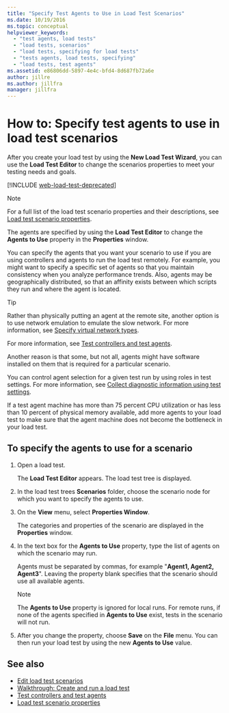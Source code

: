 ```yaml
---
title: "Specify Test Agents to Use in Load Test Scenarios"
ms.date: 10/19/2016
ms.topic: conceptual
helpviewer_keywords:
  - "test agents, load tests"
  - "load tests, scenarios"
  - "load tests, specifying for load tests"
  - "tests agents, load tests, specifying"
  - "load tests, test agents"
ms.assetid: e86806dd-5897-4e4c-bfd4-8d687fb72a6e
author: jillre
ms.author: jillfra
manager: jillfra
---
```

# How to: Specify test agents to use in load test scenarios

After you create your load test by using the **New Load Test Wizard**, you can use the **Load Test Editor** to change the scenarios properties to meet your testing needs and goals.

[!INCLUDE [web-load-test-deprecated](includes/web-load-test-deprecated.md)]

> [!NOTE]
> For a full list of the load test scenario properties and their descriptions, see [Load test scenario properties](../test/load-test-scenario-properties.md).

The agents are specified by using the **Load Test Editor** to change the **Agents to Use** property in the **Properties** window.

You can specify the agents that you want your scenario to use if you are using controllers and agents to run the load test remotely. For example, you might want to specify a specific set of agents so that you maintain consistency when you analyze performance trends. Also, agents may be geographically distributed, so that an affinity exists between which scripts they run and where the agent is located.

> [!TIP]
> Rather than physically putting an agent at the remote site, another option is to use network emulation to emulate the slow network. For more information, see [Specify virtual network types](../test/specify-virtual-network-types-in-a-load-test-scenario.md).

For more information, see  [Test controllers and test agents](configure-test-agents-and-controllers-for-load-tests.md).

Another reason is that some, but not all, agents might have software installed on them that is required for a particular scenario.

You can control agent selection for a given test run by using roles in test settings. For more information, see  [Collect diagnostic information using test settings](../test/collect-diagnostic-information-using-test-settings.md).

If a test agent machine has more than 75 percent CPU utilization or has less than 10 percent of physical memory available, add more agents to your load test to make sure that the agent machine does not become the bottleneck in your load test.

## To specify the agents to use for a scenario

1. Open a load test.

     The **Load Test Editor** appears. The load test tree is displayed.

2. In the load test trees **Scenarios** folder, choose the scenario node for which you want to specify the agents to use.

3. On the **View** menu, select **Properties Window**.

     The categories and properties of the scenario are displayed in the **Properties** window.

4. In the text box for the **Agents to Use** property, type the list of agents on which the scenario may run.

     Agents must be separated by commas, for example "**Agent1, Agent2, Agent3**". Leaving the property blank specifies that the scenario should use all available agents.

    > [!NOTE]
    > The **Agents to Use** property is ignored for local runs. For remote runs, if none of the agents specified in **Agents to Use** exist, tests in the scenario will not run.

5. After you change the property, choose **Save** on the **File** menu. You can then run your load test by using the new **Agents to Use** value.

## See also

- [Edit load test scenarios](../test/edit-load-test-scenarios.md)
- [Walkthrough: Create and run a load test](../test/walkthrough-create-and-run-a-load-test.md)
- [Test controllers and test agents](configure-test-agents-and-controllers-for-load-tests.md)
- [Load test scenario properties](../test/load-test-scenario-properties.md)
